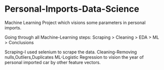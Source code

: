 # Personal-Imports-Data-Science
Machine Learning Project which visions some parameters in personal imports.

Going through all Machine-Learning steps:
Scraping > Cleaning > EDA > ML > Conclusions

Scraping-I used selenium to scrape the data.
Cleaning-Removing nulls,Outliers,Duplicates
ML-Logistic Regression to vision the year of personal imported car by other feature vectors.
